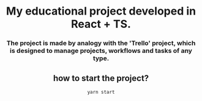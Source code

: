 
<div align="center">

# My educational project developed in React + TS.

### The project is made by analogy with the 'Trello' project, which is designed to manage projects, workflows and tasks of any type.

## how to start the project?
`yarn start`

 </div>


